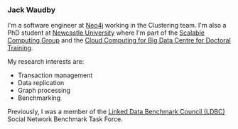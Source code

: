 ### Jack Waudby

I'm a software engineer at [Neo4j](https://neo4j.com/) working in the Clustering team. 
I'm also a PhD student at [Newcastle University](https://www.ncl.ac.uk) where I'm part of the [Scalable Computing Group](https://www.ncl.ac.uk/computing/research/groups/scalable/#about) and the [Cloud Computing for Big Data Centre for Doctoral Training](https://www.ncl.ac.uk/bigdata/). 

My research interests are:
+ Transaction management 
+ Data replication
+ Graph processing
+ Benchmarking

Previously, I was a member of the [Linked Data Benchmark Council (LDBC)](http://ldbcouncil.org/) Social Network Benchmark Task Force.






